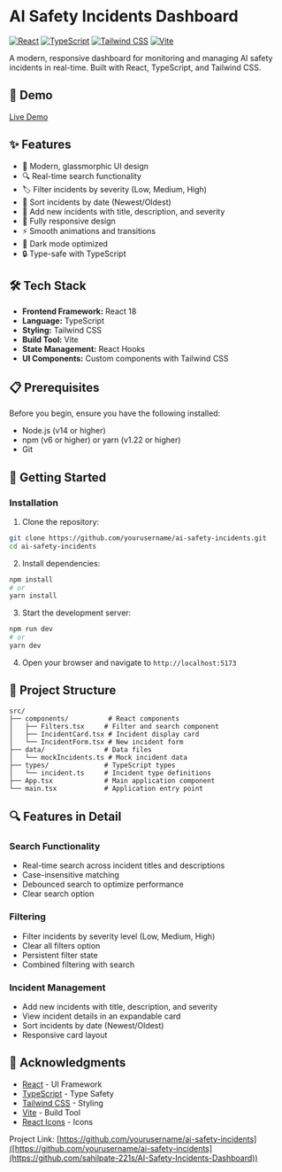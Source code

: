 # AI Safety Incidents Dashboard

[![React](https://img.shields.io/badge/React-18.2.0-blue.svg)](https://reactjs.org/)
[![TypeScript](https://img.shields.io/badge/TypeScript-4.9.5-blue.svg)](https://www.typescriptlang.org/)
[![Tailwind CSS](https://img.shields.io/badge/Tailwind_CSS-3.3.0-38B2AC.svg)](https://tailwindcss.com/)
[![Vite](https://img.shields.io/badge/Vite-4.3.9-646CFF.svg)](https://vitejs.dev/)


A modern, responsive dashboard for monitoring and managing AI safety incidents in real-time. Built with React, TypeScript, and Tailwind CSS.


## 🚀 Demo

[Live Demo]([https://your-demo-url.com](https://aisafetydashboard1.netlify.app/))

## ✨ Features

- 🎨 Modern, glassmorphic UI design
- 🔍 Real-time search functionality
- 🏷️ Filter incidents by severity (Low, Medium, High)
- 📅 Sort incidents by date (Newest/Oldest)
- 📝 Add new incidents with title, description, and severity
- 📱 Fully responsive design
- ⚡ Smooth animations and transitions
- 🌙 Dark mode optimized
- 🔒 Type-safe with TypeScript

## 🛠️ Tech Stack

- **Frontend Framework:** React 18
- **Language:** TypeScript
- **Styling:** Tailwind CSS
- **Build Tool:** Vite
- **State Management:** React Hooks
- **UI Components:** Custom components with Tailwind CSS

## 📋 Prerequisites

Before you begin, ensure you have the following installed:
- Node.js (v14 or higher)
- npm (v6 or higher) or yarn (v1.22 or higher)
- Git

## 🚀 Getting Started

### Installation

1. Clone the repository:
```bash
git clone https://github.com/yourusername/ai-safety-incidents.git
cd ai-safety-incidents
```

2. Install dependencies:
```bash
npm install
# or
yarn install
```

3. Start the development server:
```bash
npm run dev
# or
yarn dev
```

4. Open your browser and navigate to `http://localhost:5173`

## 📁 Project Structure

```
src/
├── components/          # React components
│   ├── Filters.tsx     # Filter and search component
│   ├── IncidentCard.tsx # Incident display card
│   └── IncidentForm.tsx # New incident form
├── data/               # Data files
│   └── mockIncidents.ts # Mock incident data
├── types/              # TypeScript types
│   └── incident.ts     # Incident type definitions
├── App.tsx             # Main application component
└── main.tsx            # Application entry point
```

## 🔍 Features in Detail

### Search Functionality
- Real-time search across incident titles and descriptions
- Case-insensitive matching
- Debounced search to optimize performance
- Clear search option

### Filtering
- Filter incidents by severity level (Low, Medium, High)
- Clear all filters option
- Persistent filter state
- Combined filtering with search

### Incident Management
- Add new incidents with title, description, and severity
- View incident details in an expandable card
- Sort incidents by date (Newest/Oldest)
- Responsive card layout



## 🙏 Acknowledgments

- [React](https://reactjs.org/) - UI Framework
- [TypeScript](https://www.typescriptlang.org/) - Type Safety
- [Tailwind CSS](https://tailwindcss.com/) - Styling
- [Vite](https://vitejs.dev/) - Build Tool
- [React Icons](https://react-icons.github.io/react-icons/) - Icons



Project Link: [https://github.com/yourusername/ai-safety-incidents]([https://github.com/yourusername/ai-safety-incidents](https://github.com/sahilpate-221s/AI-Safety-Incidents-Dashboard))


